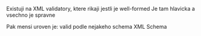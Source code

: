 Existuji na XML validatory, ktere rikaji jestli je well-formed
Je tam hlavicka a vsechno je spravne

Pak mensi uroven je: valid podle nejakeho schema
XML Schema